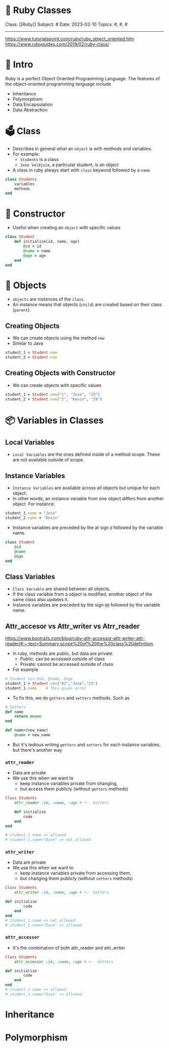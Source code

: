 # 💎 Ruby Classes
Class: [[Ruby]]
Subject: #
Date: 2023-02-10
Topics: #, #, # 

---
https://www.tutorialspoint.com/ruby/ruby_object_oriented.htm
https://www.rubyguides.com/2019/02/ruby-class/

# 💎 Intro
Ruby is a perfect Object Oriented Programming Language. The features of the object-oriented programming language include 
-   Inheritance
-   Polymorphism
-   Data Encapsulation
-   Data Abstraction

# 🗳️ Class
- Describes in general what an `object` is with methods and variables.
- For example: 
	- `Students` is a class
	- `Jose Valdivia`, a particular student, is an object
- A class in ruby always start with `class` keyword followed by a `name`
```ruby
class Students
	variables
	methods
end
```

# 📝 Constructor
- Useful when creating an `object` with specific values
```ruby
class Student
	def initialize(id, name, age)
		@id = id
		@name = name
		@age = age
	end
end
```

# 📃 Objects
- `objects` are instances of the `class`.
- An instance means that objects (`child`) are created based on their class (`parent`).

## Creating Objects
- We can create objects using the method `new`
- Similar to Java
```ruby
student_1 = Student.new
student_2 = Student.new
```

## Creating Objects with Constructor
- We can create objects with specific values 
```ruby
student_1 = Student.new("1", "Jose", "23")
student_2 = Student.new("2", "Kevin", "29")
```

# 📦 Variables in Classes

## Local Variables
- `Local Variables` are the ones defined inside of a method scope. These are not available outside of scope.

## Instance Variables
- `Instance Variables` are available across all objects but unique for each object.
- In other words, an instance variable from one object differs from another object. For instance:
```ruby
student_1.name = "Jose"
student_2.name = "Kevin"
```
- Instance variables are preceded by the at sign `@` followed by the variable name.
```ruby
class Student
	@id
	@name
	@age
end
```

## Class Variables
- `Class Variable` are shared between all objects.
- If the class variable from a object is modified, another object of the same class also updates it.
- Instance variables are preceded by the sign `@@` followed by the variable name.

## Attr_accesor vs Attr_writer vs Atrr_reader
https://www.bootrails.com/blog/ruby-attr-accessor-attr-writer-attr-reader/#:~:text=Summary,scope%20of%20the%20class%20definition.
- In ruby, methods are public, but data are private. 
	- Public: can be accessed outside of class
	- Private: cannot be accessed outside of class
- For example
```ruby
# Student has @id, @name, @age
student_1 = Student.new("01","Jose","23")
student_1.name    # This gives error
```
- To fix this, we do `getters` and `setters` methods. Such as
```ruby
# Setters
def name 
	return @name 
end

def name=(new_name)
	@name = new_name
```

- But it's tedious writing `getters` and `setters` for each instance variables, but there's another way

### `attr_reader`
- Data are private
- We use this when we want to 
	- keep instance variables private from changing, 
	- but access them publicly (without `getters` methods)

```ruby
Class Students
	attr_reader :id, :name, :age # <-- Getters

	def initialize
		code
	end
end

# student_1.name => allowed
# student_1.name="Dave" => not allowed
```

### `attr_writer`
- Data are private
- We use this when we want to 
	- keep instance variables private from accessing them, 
	- but changing them publicly (without `setters` methods)

```ruby
Class Students
	attr_writer :id, :name, :age # <-- Getters

def initialize
		code
	end
end
# student_1.name => not allowed
# student_1.name="Dave" => allowed
```

### `attr_accessor`
- It's the combination of both attr_reader and attr_writer
```ruby
Class Students
	attr_accessor :id, :name, :age # <-- Getters

def initialize
		code
	end
end
# student_1.name => allowed
# student_1.name="Dave" => allowed
```



# Inheritance

# Polymorphism
